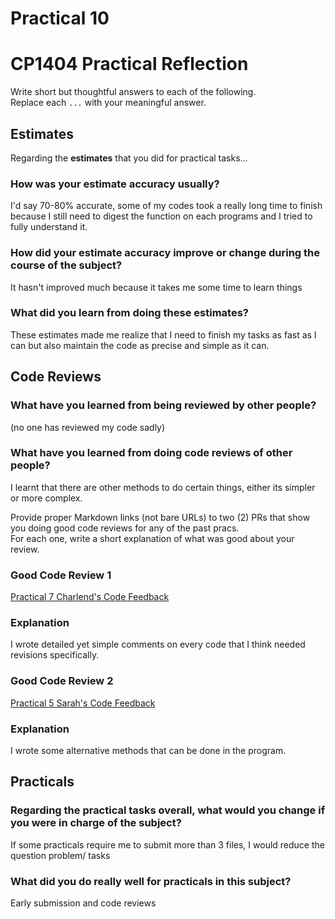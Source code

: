 # Practical 10
# CP1404 Practical Reflection

Write short but thoughtful answers to each of the following.  
Replace each `...` with your meaningful answer.

## Estimates

Regarding the **estimates** that you did for practical tasks...

### How was your estimate accuracy usually?

I'd say 70-80% accurate, some of my codes took a really long time to finish because 
I still need to digest the function on each programs and I tried to fully understand it. 

### How did your estimate accuracy improve or change during the course of the subject?

It hasn't improved much because it takes me some time to learn things

### What did you learn from doing these estimates?

These estimates made me realize that I need to finish my tasks as fast as I can but 
also maintain the code as precise and simple as it can.

## Code Reviews

### What have you learned from being reviewed by other people?

(no one has reviewed my code sadly)

### What have you learned from doing code reviews of other people?

I learnt that there are other methods to do certain things, either its simpler or more complex.


Provide proper Markdown links (not bare URLs) to two (2) PRs that show you doing good code reviews for any of the past
pracs.  
For each one, write a short explanation of what was good about your review.

### Good Code Review 1

[Practical 7 Charlend's Code Feedback](https://github.com/Charlend23/cp1404practicals/pull/3#pullrequestreview-2717701560)

### Explanation

I wrote detailed yet simple comments on every code that I think needed revisions specifically. 

### Good Code Review 2

[Practical 5 Sarah's Code Feedback](https://github.com/sarahaliyah/cp1404practicals/pull/1/files)

### Explanation

I wrote some alternative methods that can be done in the program.

## Practicals

### Regarding the **practical tasks** overall, what would you change if you were in charge of the subject?

If some practicals require me to submit more than 3 files, I would reduce the question problem/ tasks

### What did you do really well for practicals in this subject?

Early submission and code reviews